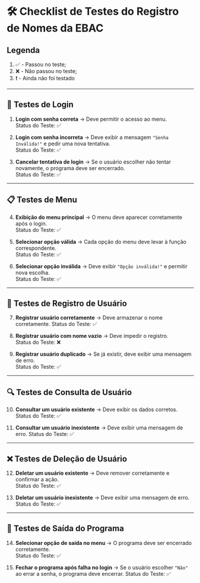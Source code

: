 # 🛠️ Checklist de Testes do Registro de Nomes da EBAC

## Legenda
1. ✅ - Passou no teste;
2. ❌ - Não passou no teste;
3. ❗️ - Ainda não foi testado

---

## 🔐 Testes de Login
1. **Login com senha correta** → Deve permitir o acesso ao menu.  
Status do Teste: ✅

2. **Login com senha incorreta** → Deve exibir a mensagem `"Senha Inválida!"` e pedir uma nova tentativa.  
Status do Teste: ✅

3. **Cancelar tentativa de login** → Se o usuário escolher não tentar novamente, o programa deve ser encerrado.  
Status do Teste: ✅

---

## 📋 Testes de Menu
4. **Exibição do menu principal** → O menu deve aparecer corretamente após o login.  
Status do Teste: ✅

5. **Selecionar opção válida** → Cada opção do menu deve levar à função correspondente.  
Status do Teste: ✅

6. **Selecionar opção inválida** → Deve exibir `"Opção inválida!"` e permitir nova escolha.  
Status do Teste: ✅

---

## 👤 Testes de Registro de Usuário
7. **Registrar usuário corretamente** → Deve armazenar o nome corretamente. 
Status do Teste: ✅

8. **Registrar usuário com nome vazio** → Deve impedir o registro.  
Status do Teste: ❌

9. **Registrar usuário duplicado** → Se já existir, deve exibir uma mensagem de erro.  
Status do Teste: ✅


---

## 🔍 Testes de Consulta de Usuário
10. **Consultar um usuário existente** → Deve exibir os dados corretos. 
Status do Teste: ✅

11. **Consultar um usuário inexistente** → Deve exibir uma mensagem de erro. 
Status do Teste: ✅


---

## ❌ Testes de Deleção de Usuário
12. **Deletar um usuário existente** → Deve remover corretamente e confirmar a ação.  
Status do Teste: ✅

13. **Deletar um usuário inexistente** → Deve exibir uma mensagem de erro.  
Status do Teste: ✅


---

## 🚪 Testes de Saída do Programa
14. **Selecionar opção de saída no menu** → O programa deve ser encerrado corretamente.  
Status do Teste: ✅

15. **Fechar o programa após falha no login** → Se o usuário escolher `"Não"` ao errar a senha, o programa deve encerrar.
Status do Teste: ✅


